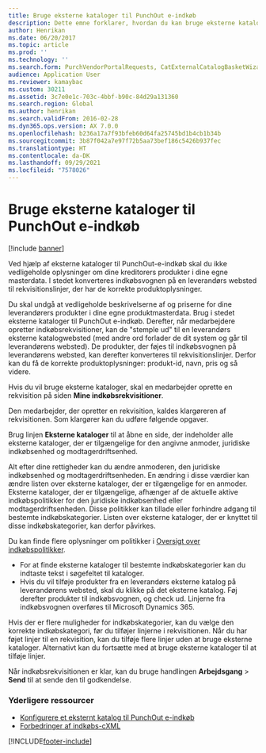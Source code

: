 ```yaml
---
title: Bruge eksterne kataloger til PunchOut e-indkøb
description: Dette emne forklarer, hvordan du kan bruge eksterne kataloger til at oprette og sende rekvisitioner.
author: Henrikan
ms.date: 06/20/2017
ms.topic: article
ms.prod: ''
ms.technology: ''
ms.search.form: PurchVendorPortalRequests, CatExternalCatalogBasketWizard, CatExternalCatalogPunchoutDialog
audience: Application User
ms.reviewer: kamaybac
ms.custom: 30211
ms.assetid: 3c7e0e1c-703c-4bbf-b90c-84d29a131360
ms.search.region: Global
ms.author: henrikan
ms.search.validFrom: 2016-02-28
ms.dyn365.ops.version: AX 7.0.0
ms.openlocfilehash: b236a17a7f93bfeb60d64fa25745bd1b4cb1b34b
ms.sourcegitcommit: 3b87f042a7e97f72b5aa73bef186c5426b937fec
ms.translationtype: HT
ms.contentlocale: da-DK
ms.lasthandoff: 09/29/2021
ms.locfileid: "7578026"
---
```

# <a name="use-external-catalogs-for-punchout-e-procurement"></a>Bruge eksterne kataloger til PunchOut e-indkøb

[!include [banner](../includes/banner.md)]

Ved hjælp af eksterne kataloger til PunchOut-e-indkøb skal du ikke vedligeholde oplysninger om dine kreditorers produkter i dine egne masterdata. I stedet konverteres indkøbsvognen på en leverandørs websted til rekvisitionslinjer, der har de korrekte produktoplysninger. 

Du skal undgå at vedligeholde beskrivelserne af og priserne for dine leverandørers produkter i dine egne produktmasterdata. Brug i stedet eksterne kataloger til PunchOut e-indkøb. Derefter, når medarbejdere opretter indkøbsrekvisitioner, kan de "stemple ud" til en leverandørs eksterne katalogwebsted (med andre ord forlader de dit system og går til leverandørens websted). De produkter, der føjes til indkøbsvognen på leverandørens websted, kan derefter konverteres til rekvisitionslinjer. Derfor kan du få de korrekte produktoplysninger: produkt-id, navn, pris og så videre.

Hvis du vil bruge eksterne kataloger, skal en medarbejder oprette en rekvisition på siden **Mine indkøbsrekvisitioner**.

Den medarbejder, der opretter en rekvisition, kaldes klargøreren af rekvisitionen. Som klargører kan du udføre følgende opgaver.

Brug linjen **Eksterne kataloger** til at åbne en side, der indeholder alle eksterne kataloger, der er tilgængelige for den angivne anmoder, juridiske indkøbsenhed og modtagerdriftsenhed.

Alt efter dine rettigheder kan du ændre anmoderen, den juridiske indkøbsenhed og modtagerdriftsenheden. En ændring i disse værdier kan ændre listen over eksterne kataloger, der er tilgængelige for en anmoder. Eksterne kataloger, der er tilgængelige, afhænger af de aktuelle aktive indkøbspolitikker for den juridiske indkøbsenhed eller modtagerdriftsenheden. Disse politikker kan tillade eller forhindre adgang til bestemte indkøbskategorier. Listen over eksterne kataloger, der er knyttet til disse indkøbskategorier, kan derfor påvirkes.

Du kan finde flere oplysninger om politikker i [Oversigt over indkøbspolitikker](../procurement/purchase-policies.md).

- For at finde eksterne kataloger til bestemte indkøbskategorier kan du indtaste tekst i søgefeltet til kataloger.
- Hvis du vil tilføje produkter fra en leverandørs eksterne katalog på leverandørens websted, skal du klikke på det eksterne katalog. Føj derefter produkter til indkøbsvognen, og check ud. Linjerne fra indkøbsvognen overføres til Microsoft Dynamics 365.

Hvis der er flere muligheder for indkøbskategorier, kan du vælge den korrekte indkøbskategori, før du tilføjer linjerne i rekvisitionen.
Når du har føjet linjer til en rekvisition, kan du tilføje flere linjer uden at bruge eksterne kataloger. Alternativt kan du fortsætte med at bruge eksterne kataloger til at tilføje linjer.

Når indkøbsrekvisitionen er klar, kan du bruge handlingen **Arbejdsgang** > **Send** til at sende den til godkendelse.

### <a name="additional-resources"></a>Yderligere ressourcer

- [Konfigurere et eksternt katalog til PunchOut e-indkøb](set-up-external-catalog-for-punchout.md)
- [Forbedringer af indkøbs-cXML](purchasing-cxml-enhancements.md)

[!INCLUDE[footer-include](../../includes/footer-banner.md)]